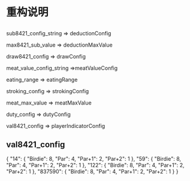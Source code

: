 # 重构说明




## 

sub8421_config_string  => deductionConfig


max8421_sub_value => deductionMaxValue

draw8421_config => drawConfig

meat_value_config_string =>meatValueConfig

eating_range => eatingRange

stroking_config => strokingConfig

meat_max_value => meatMaxValue

duty_config => dutyConfig

val8421_config =>  playerIndicatorConfig



 
## val8421_config 

{
  "14": {
    "Birdie": 8,
    "Par": 4,
    "Par+1": 2,
    "Par+2": 1
  },
  "59": {
    "Birdie": 8,
    "Par": 4,
    "Par+1": 2,
    "Par+2": 1
  },
  "122": {
    "Birdie": 8,
    "Par": 4,
    "Par+1": 2,
    "Par+2": 1
  },
  "837590": {
    "Birdie": 8,
    "Par": 4,
    "Par+1": 2,
    "Par+2": 1
  }
}